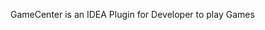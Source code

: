 <!-- Plugin description -->
GameCenter is an IDEA Plugin for Developer to play Games
<!-- Plugin description end -->
